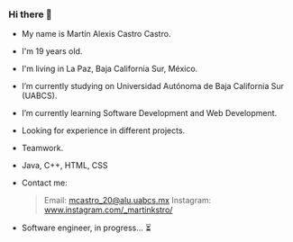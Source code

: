 ### Hi there 👋

 -    My name is Martín Alexis Castro Castro. 

 -    I'm 19 years old. 

 -    I'm living in La Paz, Baja California Sur, México. 

 -    I’m currently studying on Universidad Autónoma de Baja California Sur (UABCS).

 -    I’m currently learning Software Development and Web Development. 

 -    Looking for experience in different projects. 

 -    Teamwork.

 -    Java, C++, HTML, CSS

 -    Contact me:  
      > Email: mcastro_20@alu.uabcs.mx
      > Instagram: www.instagram.com/_martinkstro/ 
 

 -    Software engineer, in progress... ⏳
